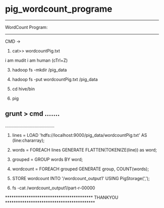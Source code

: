 # pig_wordcount_programe
*********************************
WordCount Program:
*********************************

CMD ->
1. cat>> wordcountPig.txt

i am mudit
i am human
(cTrl+Z)


3. hadoop fs -mkdir /pig_data
4. hadoop fs -put wordcountPig.txt /pig_data

5. cd hive/bin
6. pig

## grunt > cmd .......
........................................

1. lines = LOAD 'hdfs://localhost:9000/pig_data/wordcountPig.txt' AS (line:chararray);


2. words = FOREACH lines GENERATE FLATTEN(TOKENIZE(line)) as word;
3. grouped = GROUP words BY word;
4. wordcount = FOREACH grouped GENERATE group, COUNT(words);
5. STORE wordcount INTO '/wordcount_output1' USING PigStorage(',');
6. fs -cat /wordcount_output1/part-r-00000


***************************************** THANKYOU ******************************************
